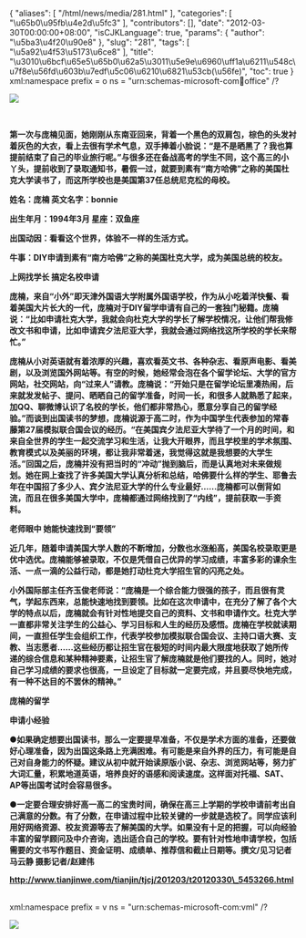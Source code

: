 {
    "aliases": [
        "/html/news/media/281.html"
    ],
    "categories": [
        "\u65b0\u95fb\u4e2d\u5fc3"
    ],
    "contributors": [],
    "date": "2012-03-30T00:00:00+08:00",
    "isCJKLanguage": true,
    "params": {
        "author": "\u5ba3\u4f20\u90e8"
    },
    "slug": "281",
    "tags": [
        "\u5a92\u4f53\u5173\u6ce8"
    ],
    "title": "\u3010\u6bcf\u65e5\u65b0\u62a5\u3011\u5e9e\u6960\uff1a\u6211\u548c\u7f8e\u56fd\u603b\u7edf\u5c06\u6210\u6821\u53cb(\u56fe)",
    "toc": true
}
xml:namespace prefix = o ns = "urn:schemas-microsoft-com:office:office" /?

**![](https://cdn.tfls.online/mirror/full/606dc52c80e2ce93a8542ca51b91bc78c711024b.jpg)**

 

**第一次与庞楠见面，她刚刚从东南亚回来，背着一个黑色的双肩包，棕色的头发衬着灰色的大衣，看上去很有学术气息，双手捧着小脸说：“是不是晒黑了？我也算提前结束了自己的毕业旅行呢。”与很多还在备战高考的学生不同，这个高三的小丫头，提前收到了录取通知书，暑假一过，就要到素有“南方哈佛”之称的美国杜克大学读书了，而这所学校也是美国第37任总统尼克松的母校。**

**姓名：庞楠 英文名字：bonnie** 

**出生年月：1994年3月 星座：双鱼座** 

**出国动因：看看这个世界，体验不一样的生活方式。**

**牛事：DIY申请到素有“南方哈佛”之称的美国杜克大学，成为美国总统的校友。**

**上网找学长 搞定名校申请**

**庞楠，来自“小外”即天津外国语大学附属外国语学校，作为从小吃着洋快餐、看着美国大片长大的一代，庞楠对于DIY留学申请有自己的一套独门秘籍。庞楠说：“比如申请杜克大学，我就会向杜克大学的学长了解学校情况，让他们帮我修改文书和申请，比如申请宾夕法尼亚大学，我就会通过网络找这所学校的学长来帮忙。”**

**庞楠从小对英语就有着浓厚的兴趣，喜欢看英文书、各种杂志、看原声电影、看美剧，以及浏览国外网站等。有空的时候，她经常会泡在各个留学论坛、大学的官方网站，社交网站，向“过来人”请教。庞楠说：“开始只是在留学论坛里凑热闹，后来就发发帖子、提问、晒晒自己的留学准备，时间一长，和很多人就熟悉了起来，加QQ、聊微博认识了名校的学长，他们都非常热心，愿意分享自己的留学经验。”而谈到出国读书的梦想，庞楠说源于高二时，作为中国学生代表参加的常春藤第27届模拟联合国会议的经历。“在美国宾夕法尼亚大学待了一个月的时间，和来自全世界的学生一起交流学习和生活，让我大开眼界，而且学校里的学术氛围、教育模式以及美丽的环境，都让我非常着迷，我觉得这就是我想要的大学生活。”回国之后，庞楠并没有把当时的“冲动”抛到脑后，而是认真地对未来做规划。她在网上查找了许多美国大学认真分析和总结，哈佛要什么样的学生、耶鲁去年在中国招了多少人、宾夕法尼亚大学的什么专业最好……庞楠都可以倒背如流，而且在很多美国大学中，庞楠都通过网络找到了“内线”，提前获取一手资料。**

**老师眼中 她能快速找到“要领”**

**近几年，随着申请美国大学人数的不断增加，分数也水涨船高，美国名校录取更是优中选优。庞楠能够被录取，不仅是凭借自己优异的学习成绩，丰富多彩的课余生活、一点一滴的公益行动，都是她打动杜克大学招生官的闪亮之处。**

**小外国际部主任齐玉俊老师说：“庞楠是一个综合能力很强的孩子，而且很有灵气，学起东西来，总能快速地找到要领。比如在这次申请中，在充分了解了各个大学的特点以后，庞楠就会有针对性地提交自己的资料、文书和申请作文。杜克大学一直都非常关注学生的公益心、学习目标和人生的经历及感悟。庞楠在学校就读期间，一直担任学生会组织工作，代表学校参加模拟联合国会议、主持口语大赛、支教、当志愿者……这些经历都让招生官在极短的时间内最大限度地获取了她所传递的综合信息和某种精神要素，让招生官了解庞楠就是他们要找的人。同时，她对自己学习成绩的要求也很高，一旦设定了目标就一定要完成，并且要尽快地完成，有一种不达目的不罢休的精神。”** 

**庞楠的留学**

**申请小经验**

**●如果确定想要出国读书，那么一定要提早准备，不仅是学术方面的准备，还要做好心理准备，因为出国这条路上充满困难。有可能是来自外界的压力，有可能是自己对自身能力的怀疑。建议从初中就开始读原版小说、杂志、浏览网站等，努力扩大词汇量，积累地道英语，培养良好的语感和阅读速度。这样面对托福、SAT、AP等出国考试时会容易很多。**

**●一定要合理安排好高一高二的宝贵时间，确保在高三上学期的学校申请前考出自己满意的分数。有了分数，在申请过程中比较关键的一步就是选校了。同学应该利用好网络资源、校友资源等去了解美国的大学。如果没有十足的把握，可以向经验丰富的留学顾问及中介咨询，选出适合自己的学校。要有针对性地申请学校，包括需要的文书写作题目、资金证明、成绩单、推荐信和截止日期等。撰文/见习记者 马云静 摄影记者/赵建伟**

 ****http://www.tianjinwe.com/tianjin/tjcj/201203/t20120330\_5453266.html****  

xml:namespace prefix = v ns = "urn:schemas-microsoft-com:vml" /? 

![](https://cdn.tfls.online/mirror/full/786817c344f14bbb501b5ee629879e91efb8b124.jpg)

